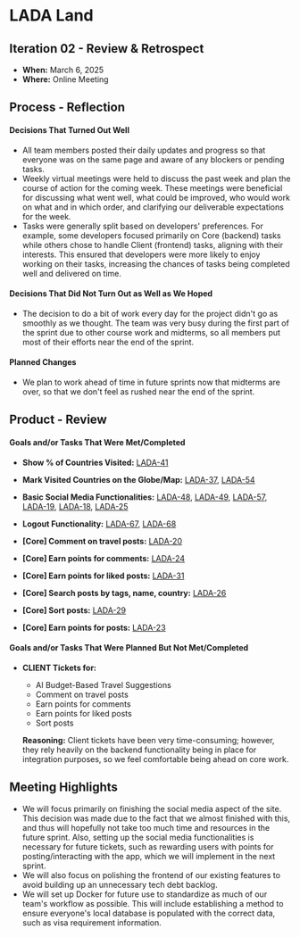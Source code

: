 # LADA Land

## Iteration 02 - Review & Retrospect

* **When:** March 6, 2025
* **Where:** Online Meeting

## Process - Reflection

#### Decisions That Turned Out Well

- All team members posted their daily updates and progress so that everyone was on the same page and aware of any blockers or pending tasks.
- Weekly virtual meetings were held to discuss the past week and plan the course of action for the coming week. These meetings were beneficial for discussing what went well, what could be improved, who would work on what and in which order, and clarifying our deliverable expectations for the week.
- Tasks were generally split based on developers' preferences. For example, some developers focused primarily on Core (backend) tasks while others chose to handle Client (frontend) tasks, aligning with their interests. This ensured that developers were more likely to enjoy working on their tasks, increasing the chances of tasks being completed well and delivered on time.

#### Decisions That Did Not Turn Out as Well as We Hoped

- The decision to do a bit of work every day for the project didn't go as smoothly as we thought. The team was very busy during the first part of the sprint due to other course work and midterms, so all members put most of their efforts near the end of the sprint.

#### Planned Changes

- We plan to work ahead of time in future sprints now that midterms are over, so that we don't feel as rushed near the end of the sprint.

## Product - Review

#### Goals and/or Tasks That Were Met/Completed

- **Show % of Countries Visited:** [LADA-41](https://lada.atlassian.net/browse/LADA-41)
- **Mark Visited Countries on the Globe/Map:** [LADA-37](https://lada.atlassian.net/browse/LADA-37), 
[LADA-54](https://lada.atlassian.net/browse/LADA-54)

- **Basic Social Media Functionalities:** [LADA-48](https://lada.atlassian.net/browse/LADA-48), [LADA-49](https://lada.atlassian.net/browse/LADA-49), [LADA-57](https://lada.atlassian.net/browse/LADA-57), [LADA-19](https://lada.atlassian.net/browse/LADA-19), [LADA-18](https://lada.atlassian.net/browse/LADA-18), [LADA-25](https://lada.atlassian.net/browse/LADA-25)

- **Logout Functionality:** [LADA-67](https://lada.atlassian.net/browse/LADA-67), [LADA-68](https://lada.atlassian.net/browse/LADA-68)

- **[Core] Comment on travel posts:** [LADA-20](https://lada.atlassian.net/browse/LADA-20)
- **[Core] Earn points for comments:** [LADA-24](https://lada.atlassian.net/browse/LADA-24)
- **[Core] Earn points for liked posts:** [LADA-31](https://lada.atlassian.net/browse/LADA-31)
- **[Core] Search posts by tags, name, country:** [LADA-26](https://lada.atlassian.net/browse/LADA-26)
- **[Core] Sort posts:** [LADA-29](https://lada.atlassian.net/browse/LADA-29)
- **[Core] Earn points for posts:** [LADA-23](https://lada.atlassian.net/browse/LADA-23)

#### Goals and/or Tasks That Were Planned But Not Met/Completed

- **CLIENT Tickets for:**
  - AI Budget-Based Travel Suggestions
  - Comment on travel posts
  - Earn points for comments
  - Earn points for liked posts
  - Sort posts

  **Reasoning:** Client tickets have been very time-consuming; however, they rely heavily on the backend functionality being in place for integration purposes, so we feel comfortable being ahead on core work.

## Meeting Highlights

- We will focus primarily on finishing the social media aspect of the site. This decision was made due to the fact that we almost finished with this, and thus will hopefully not take too much time and resources in the future sprint. Also, setting up the social media functionalities is necessary for future tickets, such as rewarding users with points for posting/interacting with the app, which we will implement in the next sprint.
- We will also focus on polishing the frontend of our existing features to avoid building up an unnecessary tech debt backlog.
- We will set up Docker for future use to standardize as much of our team's workflow as possible. This will include establishing a method to ensure everyone's local database is populated with the correct data, such as visa requirement information.
